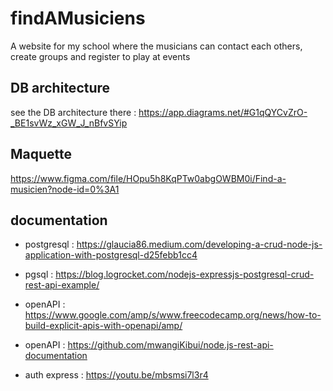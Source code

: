 # findAMusiciens

A website for my school where the musicians can contact each others, create groups and register to play at events

## DB architecture

see the DB architecture there : https://app.diagrams.net/#G1qQYCvZrO-_BE1svWz_xGW_J_nBfvSYip

## Maquette

https://www.figma.com/file/HOpu5h8KqPTw0abgOWBM0i/Find-a-musicien?node-id=0%3A1

## documentation

- postgresql : https://glaucia86.medium.com/developing-a-crud-node-js-application-with-postgresql-d25febb1cc4

- pgsql : https://blog.logrocket.com/nodejs-expressjs-postgresql-crud-rest-api-example/

- openAPI : https://www.google.com/amp/s/www.freecodecamp.org/news/how-to-build-explicit-apis-with-openapi/amp/

- openAPI : https://github.com/mwangiKibui/node.js-rest-api-documentation

- auth express : https://youtu.be/mbsmsi7l3r4
